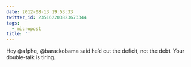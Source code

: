 ```yaml
---
date: 2012-08-13 19:53:33
twitter_id: 235162203823673344
tags:
  - micropost
title: ''
---
```


Hey @afphq, @barackobama said he’d cut the deficit, not the debt. Your double-talk is tiring.
